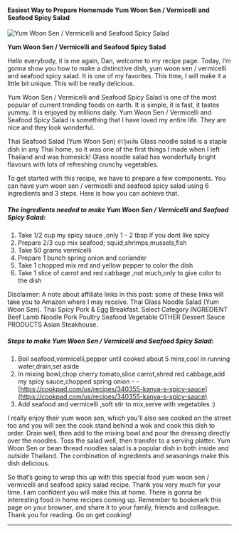             

#### Easiest Way to Prepare Homemade Yum Woon Sen / Vermicelli and Seafood Spicy Salad

![Yum Woon Sen / Vermicelli and Seafood Spicy Salad](https://img-global.cpcdn.com/recipes/5719713284358144/751x532cq70/yum-woon-sen-vermicelli-and-seafood-spicy-salad-recipe-main-photo.jpg)

**Yum Woon Sen / Vermicelli and Seafood Spicy Salad**

Hello everybody, it is me again, Dan, welcome to my recipe page. Today, I’m gonna show you how to make a distinctive dish, yum woon sen / vermicelli and seafood spicy salad. It is one of my favorites. This time, I will make it a little bit unique. This will be really delicious.

Yum Woon Sen / Vermicelli and Seafood Spicy Salad is one of the most popular of current trending foods on earth. It is simple, it is fast, it tastes yummy. It is enjoyed by millions daily. Yum Woon Sen / Vermicelli and Seafood Spicy Salad is something that I have loved my entire life. They are nice and they look wonderful.

Thai Seafood Salad (Yum Woon Sen) ยำวุ้นเส้น Glass noodle salad is a staple dish in any Thai home, so it was one of the first things I made when I left Thailand and was homesick! Glass noodle salad has wonderfully bright flavours with lots of refreshing crunchy vegetables.

To get started with this recipe, we have to prepare a few components. You can have yum woon sen / vermicelli and seafood spicy salad using 6 ingredients and 3 steps. Here is how you can achieve that.

##### The ingredients needed to make Yum Woon Sen / Vermicelli and Seafood Spicy Salad:

1.  Take 1/2 cup my spicy sauce ,only 1 - 2 tbsp if you dont like spicy
2.  Prepare 2/3 cup mix seafood; squid,shrimps,mussels,fish
3.  Take 50 grams vermicelli
4.  Prepare 1 bunch spring onion and coriander
5.  Take 1 chopped mix red and yellow pepper to color the dish
6.  Take 1 slice of carrot and red cabbage ,not much,only to give color to the dish

Disclaimer: A note about affiliate links in this post: some of these links will take you to Amazon where I may receive. Thai Glass Noodle Salad (Yum Woon Sen). Thai Spicy Pork & Egg Breakfast. Select Category INGREDIENT Beef Lamb Noodle Pork Poultry Seafood Vegetable OTHER Dessert Sauce PRODUCTS Asian Steakhouse.

##### Steps to make Yum Woon Sen / Vermicelli and Seafood Spicy Salad:

1.  Boil seafood,vermicelli,pepper until cooked about 5 mins,cool in running water,drain,set aside
2.  In mixing bowl,chop cherry tomato,slice carrot,shred red cabbage,add my spicy sauce,chopped spring onion - - [https://cookpad.com/us/recipes/340355-kanya-s-spicy-sauce](https://cookpad.com/us/recipes/340355-kanya-s-spicy-sauce)
3.  Add seafood and vermicelli ,soft stir to mix,serve with vegetables :)

I really enjoy their yum woon sen, which you'll also see cooked on the street too and you will see the cook stand behind a wok and cook this dish to order. Drain well, then add to the mixing bowl and pour the dressing directly over the noodles. Toss the salad well, then transfer to a serving platter. Yum Woon Sen or bean thread noodles salad is a popular dish in both inside and outside Thailand. The combination of ingredients and seasonings make this dish delicious.

So that’s going to wrap this up with this special food yum woon sen / vermicelli and seafood spicy salad recipe. Thank you very much for your time. I am confident you will make this at home. There is gonna be interesting food in home recipes coming up. Remember to bookmark this page on your browser, and share it to your family, friends and colleague. Thank you for reading. Go on get cooking!

* * *